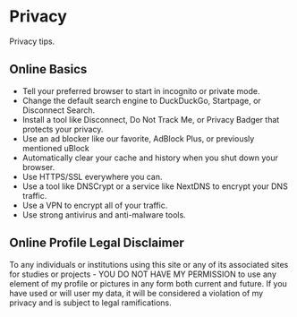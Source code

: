 # Privacy
Privacy tips.


## Online Basics
- Tell your preferred browser to start in incognito or private mode.
- Change the default search engine to DuckDuckGo, Startpage, or Disconnect Search.
- Install a tool like Disconnect, Do Not Track Me, or Privacy Badger that protects your privacy.
- Use an ad blocker like our favorite, AdBlock Plus, or previously mentioned uBlock
- Automatically clear your cache and history when you shut down your browser.
- Use HTTPS/SSL everywhere you can.
- Use a tool like DNSCrypt or a service like NextDNS to encrypt your DNS traffic.
- Use a VPN to encrypt all of your traffic.
- Use strong antivirus and anti-malware tools.


## Online Profile Legal Disclaimer
To any individuals or institutions using this site or any of its associated sites for studies or projects - YOU DO NOT HAVE MY PERMISSION to use any element of my profile or pictures in any form both current and future. If you have used or will user my data, it will be considered a violation of my privacy and is subject to legal ramifications.
